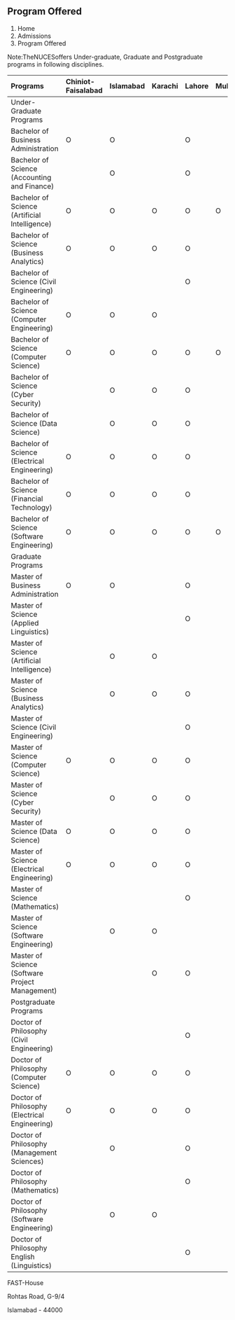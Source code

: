 ## Program Offered

1. Home
2. Admissions
3. Program Offered

Note:TheNUCESoffers Under-graduate, Graduate and Postgraduate programs in following disciplines.

| Programs                                        | Chiniot-Faisalabad | Islamabad | Karachi | Lahore | Multan | Peshawar |
|:------------------------------------------------|:-------------------|:----------|:--------|:-------|:-------|:---------|
| Under-Graduate Programs                         |
| Bachelor of Business Administration             | O                  | O         |         | O      |        |          |
| Bachelor of Science (Accounting and Finance)    |                    | O         |         | O      |        |          |
| Bachelor of Science (Artificial Intelligence)   | O                  | O         | O       | O      | O      | O        |
| Bachelor of Science (Business Analytics)        | O                  | O         | O       | O      |        |          |
| Bachelor of Science (Civil Engineering)         |                    |           |         | O      |        |          |
| Bachelor of Science (Computer Engineering)      | O                  | O         | O       |        |        | O        |
| Bachelor of Science (Computer Science)          | O                  | O         | O       | O      | O      | O        |
| Bachelor of Science (Cyber Security)            |                    | O         | O       | O      |        |          |
| Bachelor of Science (Data Science)              |                    | O         | O       | O      |        |          |
| Bachelor of Science (Electrical Engineering)    | O                  | O         | O       | O      |        | O        |
| Bachelor of Science (Financial Technology)      | O                  | O         | O       | O      |        |          |
| Bachelor of Science (Software Engineering)      | O                  | O         | O       | O      | O      | O        |
| Graduate Programs                               |
| Master of Business Administration               | O                  | O         |         | O      |        |          |
| Master of Science (Applied Linguistics)         |                    |           |         | O      |        |          |
| Master of Science (Artificial Intelligence)     |                    | O         | O       |        |        |          |
| Master of Science (Business Analytics)          |                    | O         | O       | O      |        |          |
| Master of Science (Civil Engineering)           |                    |           |         | O      |        |          |
| Master of Science (Computer Science)            | O                  | O         | O       | O      |        | O        |
| Master of Science (Cyber Security)              |                    | O         | O       | O      |        |          |
| Master of Science (Data Science)                | O                  | O         | O       | O      |        | O        |
| Master of Science (Electrical Engineering)      | O                  | O         | O       | O      |        |          |
| Master of Science (Mathematics)                 |                    |           |         | O      |        |          |
| Master of Science (Software Engineering)        |                    | O         | O       |        |        |          |
| Master of Science (Software Project Management) |                    |           | O       | O      |        |          |
| Postgraduate Programs                           |
| Doctor of Philosophy (Civil Engineering)        |                    |           |         | O      |        |          |
| Doctor of Philosophy (Computer Science)         | O                  | O         | O       | O      |        | O        |
| Doctor of Philosophy (Electrical Engineering)   | O                  | O         | O       | O      |        |          |
| Doctor of Philosophy (Management Sciences)      |                    | O         |         | O      |        |          |
| Doctor of Philosophy (Mathematics)              |                    |           |         | O      |        |          |
| Doctor of Philosophy (Software Engineering)     |                    | O         | O       |        |        |          |
| Doctor of Philosophy English (Linguistics)      |                    |           |         | O      |        |          |

FAST-House

Rohtas Road, G-9/4

Islamabad - 44000